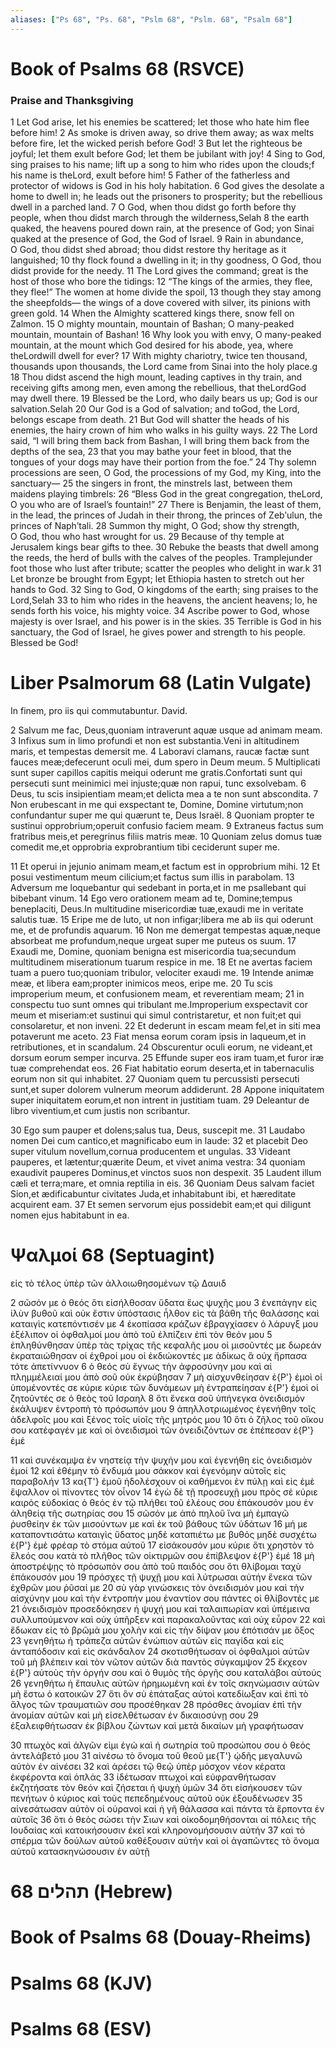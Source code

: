 ```yaml
---
aliases: ["Ps 68", "Ps. 68", "Pslm 68", "Pslm. 68", "Psalm 68"]
---
```



# Book of Psalms 68 (RSVCE)

### Praise and Thanksgiving
1 Let God arise, let his enemies be scattered; let those who hate him flee before him!
2 As smoke is driven away, so drive them away; as wax melts before fire, let the wicked perish before God!
3 But let the righteous be joyful; let them exult before God; let them be jubilant with joy!
4 Sing to God, sing praises to his name; lift up a song to him who rides upon the clouds;f his name is theLord, exult before him!
5 Father of the fatherless and protector of widows is God in his holy habitation.
6 God gives the desolate a home to dwell in; he leads out the prisoners to prosperity; but the rebellious dwell in a parched land.
7 O God, when thou didst go forth before thy people, when thou didst march through the wilderness,Selah
8 the earth quaked, the heavens poured down rain, at the presence of God; yon Sinai quaked at the presence of God, the God of Israel.
9 Rain in abundance, O God, thou didst shed abroad; thou didst restore thy heritage as it languished;
10 thy flock found a dwelling in it; in thy goodness, O God, thou didst provide for the needy.
11 The Lord gives the command; great is the host of those who bore the tidings:
12 “The kings of the armies, they flee, they flee!” The women at home divide the spoil,
13 though they stay among the sheepfolds— the wings of a dove covered with silver, its pinions with green gold.
14 When the Almighty scattered kings there, snow fell on Zalmon.
15 O mighty mountain, mountain of Bashan; O many-peaked mountain, mountain of Bashan!
16 Why look you with envy, O many-peaked mountain, at the mount which God desired for his abode, yea, where theLordwill dwell for ever?
17 With mighty chariotry, twice ten thousand, thousands upon thousands, the Lord came from Sinai into the holy place.g
18 Thou didst ascend the high mount, leading captives in thy train, and receiving gifts among men, even among the rebellious, that theLordGod may dwell there.
19 Blessed be the Lord, who daily bears us up; God is our salvation.Selah
20 Our God is a God of salvation; and toGod, the Lord, belongs escape from death.
21 But God will shatter the heads of his enemies, the hairy crown of him who walks in his guilty ways.
22 The Lord said, “I will bring them back from Bashan, I will bring them back from the depths of the sea,
23 that you may bathe your feet in blood, that the tongues of your dogs may have their portion from the foe.”
24 Thy solemn processions are seen, O God, the processions of my God, my King, into the sanctuary—
25 the singers in front, the minstrels last, between them maidens playing timbrels:
26 “Bless God in the great congregation, theLord, O you who are of Israel’s fountain!”
27 There is Benjamin, the least of them, in the lead, the princes of Judah in their throng, the princes of Zebʹulun, the princes of Naphʹtali.
28 Summon thy might, O God; show thy strength, O God, thou who hast wrought for us.
29 Because of thy temple at Jerusalem kings bear gifts to thee.
30 Rebuke the beasts that dwell among the reeds, the herd of bulls with the calves of the peoples. Tramplejunder foot those who lust after tribute; scatter the peoples who delight in war.k
31 Let bronze be brought from Egypt; let Ethiopia hasten to stretch out her hands to God.
32 Sing to God, O kingdoms of the earth; sing praises to the Lord,Selah
33 to him who rides in the heavens, the ancient heavens; lo, he sends forth his voice, his mighty voice.
34 Ascribe power to God, whose majesty is over Israel, and his power is in the skies.
35 Terrible is God in his sanctuary, the God of Israel, he gives power and strength to his people. Blessed be God!


# Liber Psalmorum 68 (Latin Vulgate)

 In finem, pro iis qui commutabuntur. David.

2 Salvum me fac, Deus,quoniam intraverunt aquæ usque ad animam meam.
3 Infixus sum in limo profundi et non est substantia.Veni in altitudinem maris, et tempestas demersit me.
4 Laboravi clamans, raucæ factæ sunt fauces meæ;defecerunt oculi mei, dum spero in Deum meum.
5 Multiplicati sunt super capillos capitis meiqui oderunt me gratis.Confortati sunt qui persecuti sunt meinimici mei injuste;quæ non rapui, tunc exsolvebam.
6 Deus, tu scis insipientiam meam;et delicta mea a te non sunt abscondita.
7 Non erubescant in me qui exspectant te, Domine, Domine virtutum;non confundantur super me qui quærunt te, Deus Israël.
8 Quoniam propter te sustinui opprobrium;operuit confusio faciem meam.
9 Extraneus factus sum fratribus meis,et peregrinus filiis matris meæ.
10 Quoniam zelus domus tuæ comedit me,et opprobria exprobrantium tibi ceciderunt super me.

11 Et operui in jejunio animam meam,et factum est in opprobrium mihi.
12 Et posui vestimentum meum cilicium;et factus sum illis in parabolam.
13 Adversum me loquebantur qui sedebant in porta,et in me psallebant qui bibebant vinum.
14 Ego vero orationem meam ad te, Domine;tempus beneplaciti, Deus.In multitudine misericordiæ tuæ,exaudi me in veritate salutis tuæ.
15 Eripe me de luto, ut non infigar;libera me ab iis qui oderunt me, et de profundis aquarum.
16 Non me demergat tempestas aquæ,neque absorbeat me profundum,neque urgeat super me puteus os suum.
17 Exaudi me, Domine, quoniam benigna est misericordia tua;secundum multitudinem miserationum tuarum respice in me.
18 Et ne avertas faciem tuam a puero tuo;quoniam tribulor, velociter exaudi me.
19 Intende animæ meæ, et libera eam;propter inimicos meos, eripe me.
20 Tu scis improperium meum, et confusionem meam, et reverentiam meam;
21 in conspectu tuo sunt omnes qui tribulant me.Improperium exspectavit cor meum et miseriam:et sustinui qui simul contristaretur, et non fuit;et qui consolaretur, et non inveni.
22 Et dederunt in escam meam fel,et in siti mea potaverunt me aceto.
23 Fiat mensa eorum coram ipsis in laqueum,et in retributiones, et in scandalum.
24 Obscurentur oculi eorum, ne videant,et dorsum eorum semper incurva.
25 Effunde super eos iram tuam,et furor iræ tuæ comprehendat eos.
26 Fiat habitatio eorum deserta,et in tabernaculis eorum non sit qui inhabitet.
27 Quoniam quem tu percussisti persecuti sunt,et super dolorem vulnerum meorum addiderunt.
28 Appone iniquitatem super iniquitatem eorum,et non intrent in justitiam tuam.
29 Deleantur de libro viventium,et cum justis non scribantur.

30 Ego sum pauper et dolens;salus tua, Deus, suscepit me.
31 Laudabo nomen Dei cum cantico,et magnificabo eum in laude:
32 et placebit Deo super vitulum novellum,cornua producentem et ungulas.
33 Videant pauperes, et lætentur;quærite Deum, et vivet anima vestra:
34 quoniam exaudivit pauperes Dominus,et vinctos suos non despexit.
35 Laudent illum cæli et terra;mare, et omnia reptilia in eis.
36 Quoniam Deus salvam faciet Sion,et ædificabuntur civitates Juda,et inhabitabunt ibi, et hæreditate acquirent eam.
37 Et semen servorum ejus possidebit eam;et qui diligunt nomen ejus habitabunt in ea.


# Ψαλμοί 68 (Septuagint)

 εἰς τὸ τέλος ὑπὲρ τῶν ἀλλοιωθησομένων τῷ Δαυιδ

2 σῶσόν με ὁ θεός ὅτι εἰσήλθοσαν ὕδατα ἕως ψυχῆς μου
3 ἐνεπάγην εἰς ἰλὺν βυθοῦ καὶ οὐκ ἔστιν ὑπόστασις ἦλθον εἰς τὰ βάθη τῆς θαλάσσης καὶ καταιγὶς κατεπόντισέν με
4 ἐκοπίασα κράζων ἐβραγχίασεν ὁ λάρυγξ μου ἐξέλιπον οἱ ὀφθαλμοί μου ἀπὸ τοῦ ἐλπίζειν ἐπὶ τὸν θεόν μου
5 ἐπληθύνθησαν ὑπὲρ τὰς τρίχας τῆς κεφαλῆς μου οἱ μισοῦντές με δωρεάν ἐκραταιώθησαν οἱ ἐχθροί μου οἱ ἐκδιώκοντές με ἀδίκως ἃ οὐχ ἥρπασα τότε ἀπετίννυον
6 ὁ θεός σὺ ἔγνως τὴν ἀφροσύνην μου καὶ αἱ πλημμέλειαί μου ἀπὸ σοῦ οὐκ ἐκρύβησαν
7 μὴ αἰσχυνθείησαν ἐ{P'} ἐμοὶ οἱ ὑπομένοντές σε κύριε κύριε τῶν δυνάμεων μὴ ἐντραπείησαν ἐ{P'} ἐμοὶ οἱ ζητοῦντές σε ὁ θεὸς τοῦ Ισραηλ
8 ὅτι ἕνεκα σοῦ ὑπήνεγκα ὀνειδισμόν ἐκάλυψεν ἐντροπὴ τὸ πρόσωπόν μου
9 ἀπηλλοτριωμένος ἐγενήθην τοῖς ἀδελφοῖς μου καὶ ξένος τοῖς υἱοῖς τῆς μητρός μου
10 ὅτι ὁ ζῆλος τοῦ οἴκου σου κατέφαγέν με καὶ οἱ ὀνειδισμοὶ τῶν ὀνειδιζόντων σε ἐπέπεσαν ἐ{P'} ἐμέ

11 καὶ συνέκαμψα ἐν νηστείᾳ τὴν ψυχήν μου καὶ ἐγενήθη εἰς ὀνειδισμὸν ἐμοί
12 καὶ ἐθέμην τὸ ἔνδυμά μου σάκκον καὶ ἐγενόμην αὐτοῖς εἰς παραβολήν
13 κα{T'} ἐμοῦ ἠδολέσχουν οἱ καθήμενοι ἐν πύλῃ καὶ εἰς ἐμὲ ἔψαλλον οἱ πίνοντες τὸν οἶνον
14 ἐγὼ δὲ τῇ προσευχῇ μου πρὸς σέ κύριε καιρὸς εὐδοκίας ὁ θεός ἐν τῷ πλήθει τοῦ ἐλέους σου ἐπάκουσόν μου ἐν ἀληθείᾳ τῆς σωτηρίας σου
15 σῶσόν με ἀπὸ πηλοῦ ἵνα μὴ ἐμπαγῶ ῥυσθείην ἐκ τῶν μισούντων με καὶ ἐκ τοῦ βάθους τῶν ὑδάτων
16 μή με καταποντισάτω καταιγὶς ὕδατος μηδὲ καταπιέτω με βυθός μηδὲ συσχέτω ἐ{P'} ἐμὲ φρέαρ τὸ στόμα αὐτοῦ
17 εἰσάκουσόν μου κύριε ὅτι χρηστὸν τὸ ἔλεός σου κατὰ τὸ πλῆθος τῶν οἰκτιρμῶν σου ἐπίβλεψον ἐ{P'} ἐμέ
18 μὴ ἀποστρέψῃς τὸ πρόσωπόν σου ἀπὸ τοῦ παιδός σου ὅτι θλίβομαι ταχὺ ἐπάκουσόν μου
19 πρόσχες τῇ ψυχῇ μου καὶ λύτρωσαι αὐτήν ἕνεκα τῶν ἐχθρῶν μου ῥῦσαί με
20 σὺ γὰρ γινώσκεις τὸν ὀνειδισμόν μου καὶ τὴν αἰσχύνην μου καὶ τὴν ἐντροπήν μου ἐναντίον σου πάντες οἱ θλίβοντές με
21 ὀνειδισμὸν προσεδόκησεν ἡ ψυχή μου καὶ ταλαιπωρίαν καὶ ὑπέμεινα συλλυπούμενον καὶ οὐχ ὑπῆρξεν καὶ παρακαλοῦντας καὶ οὐχ εὗρον
22 καὶ ἔδωκαν εἰς τὸ βρῶμά μου χολὴν καὶ εἰς τὴν δίψαν μου ἐπότισάν με ὄξος
23 γενηθήτω ἡ τράπεζα αὐτῶν ἐνώπιον αὐτῶν εἰς παγίδα καὶ εἰς ἀνταπόδοσιν καὶ εἰς σκάνδαλον
24 σκοτισθήτωσαν οἱ ὀφθαλμοὶ αὐτῶν τοῦ μὴ βλέπειν καὶ τὸν νῶτον αὐτῶν διὰ παντὸς σύγκαμψον
25 ἔκχεον ἐ{P'} αὐτοὺς τὴν ὀργήν σου καὶ ὁ θυμὸς τῆς ὀργῆς σου καταλάβοι αὐτούς
26 γενηθήτω ἡ ἔπαυλις αὐτῶν ἠρημωμένη καὶ ἐν τοῖς σκηνώμασιν αὐτῶν μὴ ἔστω ὁ κατοικῶν
27 ὅτι ὃν σὺ ἐπάταξας αὐτοὶ κατεδίωξαν καὶ ἐπὶ τὸ ἄλγος τῶν τραυματιῶν σου προσέθηκαν
28 πρόσθες ἀνομίαν ἐπὶ τὴν ἀνομίαν αὐτῶν καὶ μὴ εἰσελθέτωσαν ἐν δικαιοσύνῃ σου
29 ἐξαλειφθήτωσαν ἐκ βίβλου ζώντων καὶ μετὰ δικαίων μὴ γραφήτωσαν

30 πτωχὸς καὶ ἀλγῶν εἰμι ἐγώ καὶ ἡ σωτηρία τοῦ προσώπου σου ὁ θεός ἀντελάβετό μου
31 αἰνέσω τὸ ὄνομα τοῦ θεοῦ με{T'} ᾠδῆς μεγαλυνῶ αὐτὸν ἐν αἰνέσει
32 καὶ ἀρέσει τῷ θεῷ ὑπὲρ μόσχον νέον κέρατα ἐκφέροντα καὶ ὁπλάς
33 ἰδέτωσαν πτωχοὶ καὶ εὐφρανθήτωσαν ἐκζητήσατε τὸν θεόν καὶ ζήσεται ἡ ψυχὴ ὑμῶν
34 ὅτι εἰσήκουσεν τῶν πενήτων ὁ κύριος καὶ τοὺς πεπεδημένους αὐτοῦ οὐκ ἐξουδένωσεν
35 αἰνεσάτωσαν αὐτὸν οἱ οὐρανοὶ καὶ ἡ γῆ θάλασσα καὶ πάντα τὰ ἕρποντα ἐν αὐτοῖς
36 ὅτι ὁ θεὸς σώσει τὴν Σιων καὶ οἰκοδομηθήσονται αἱ πόλεις τῆς Ιουδαίας καὶ κατοικήσουσιν ἐκεῖ καὶ κληρονομήσουσιν αὐτήν
37 καὶ τὸ σπέρμα τῶν δούλων αὐτοῦ καθέξουσιν αὐτήν καὶ οἱ ἀγαπῶντες τὸ ὄνομα αὐτοῦ κατασκηνώσουσιν ἐν αὐτῇ


# 68 תהלים (Hebrew)


# Book of Psalms 68 (Douay-Rheims)


# Psalms 68 (KJV)


# Psalms 68 (ESV)

